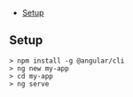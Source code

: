 <!-- TOC orderedList:false -->

- [Setup](#setup)

<!-- /TOC -->


## Setup

`> npm install -g @angular/cli`  
`> ng new my-app`  
`> cd my-app`  
`> ng serve`